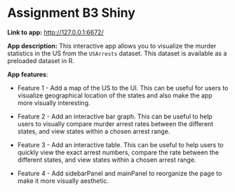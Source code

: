 # Assignment B3 Shiny

**Link to app:** http://127.0.0.1:6672/

**App description:** This interactive app allows you to visualize the murder statistics in the US from the `USArrests` dataset. This dataset is available as a preloaded dataset in R.

**App features**:

- Feature 1 - Add a map of the US to the UI. This can be useful for users to visualize geographical location of the states and also make the app more visually interesting.

- Feature 2 - Add an interactive bar graph. This can be useful to help users to visually compare murder arrest rates between the different states, and view states within a chosen arrest range.

- Feature 3 - Add an interactive table. This can be useful to help users to quickly view the exact arrest numbers, compare the rate between the different states, and view states within a chosen arrest range.

- Feature 4 - Add sidebarPanel and mainPanel to reorganize the page to make it more visually aesthetic.
